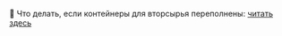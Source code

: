 🚯 Что делать, если контейнеры для вторсырья переполнены: [читать здесь](https://ecoklgd.notion.site/18f51674c7808024aca1c3062cf38e5a?pvs=4)
